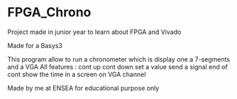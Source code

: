 # FPGA_Chrono
Project made in junior year to learn about FPGA and Vivado

Made for a Basys3

This program allow to run a chronometer which is display one a 7-segments and a VGA
All features :
  cont up
  cont down
  set a value
  send a signal end of cont
  show the time in a screen on VGA channel
  
Made by me at ENSEA
for educational purpose only
